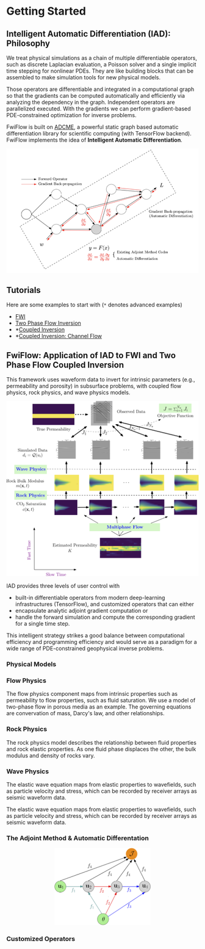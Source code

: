 # Getting Started

## Intelligent Automatic Differentiation (IAD): Philosophy

We treat physical simulations as a chain of multiple differentiable operators, such as discrete Laplacian evaluation, a Poisson solver and a single implicit time stepping for nonlinear PDEs. They are like building blocks that can be assembled to make simulation tools for new physical models. 

Those operators are differentiable and integrated in a computational graph so that the gradients can be computed automatically and efficiently via analyzing the dependency in the graph. Independent operators are parallelized executed. With the gradients we can perform gradient-based PDE-constrained optimization for inverse problems. 

FwiFlow is built on [ADCME](https://github.com/kailaix/ADCME.jl), a powerful static graph based automatic differentiation library for scientific computing (with TensorFlow backend). FwiFlow implements the idea of **Intelligent Automatic Differentiation**. 

![](docs/src/assets/op.png)

## Tutorials

Here are some examples to start with (`*` denotes advanced examples)

- [FWI](https://lidongzh.github.io/FwiFlow.jl/dev/tutorials/fwi/)
- [Two Phase Flow Inversion](https://lidongzh.github.io/FwiFlow.jl/dev/tutorials/flow/)
- *[Coupled Inversion](https://github.com/lidongzh/FwiFlow.jl/tree/master/docs/codes/src_fwi_coupled)
- *[Coupled Inversion: Channel Flow](https://github.com/lidongzh/FwiFlow.jl/tree/master/docs/codes/src_fwi_channel)


## FwiFlow: Application of IAD to FWI and Two Phase Flow Coupled Inversion

This framework uses waveform data to invert for intrinsic parameters (e.g., permeability and porosity) in subsurface problems, with coupled flow physics, rock physics, and wave physics models.

![](assets/diagram.png)

IAD provides three levels of user control with 

- built-in differentiable operators from modern deep-learning infrastructures (TensorFlow), and customized operators that can either 
- encapsulate analytic adjoint gradient computation or 
- handle the forward simulation and compute the corresponding gradient for a single time step. 

This intelligent strategy strikes a good balance between computational efficiency and programming efficiency and would serve as a paradigm for a wide range of PDE-constrained geophysical inverse problems.

### Physical Models

### Flow Physics
The flow physics component maps from intrinsic properties such as permeability to flow properties, such as fluid saturation. We use a model of two-phase flow in porous media as an example. The governing equations are convervation of mass, Darcy's law, and other relationships.

### Rock Physics
The rock physics model describes the relationship between fluid properties and rock elastic properties. As one fluid phase displaces the other, the bulk modulus and density of rocks vary. 

### Wave Physics
The elastic wave equation maps from elastic properties to wavefields, such as particle velocity and stress, which can be recorded by receiver arrays as seismic waveform data.

The elastic wave equation maps from elastic properties to wavefields, such as particle velocity and stress, which can be recorded by receiver arrays as seismic waveform data.


###	The Adjoint Method & Automatic Differentation

<p align="center">
  <img src="./assets/flow_comp_graph.png" width="50%">
</p>


### Customized Operators


